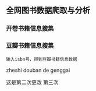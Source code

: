 ## 全网图书数据爬取与分析

### 开卷书籍信息搜集

### 豆瓣书籍信息搜集
    输入isbn号，得到豆瓣书籍信息数据


zheshi douban de genggai

这是第二次更改
第三次

